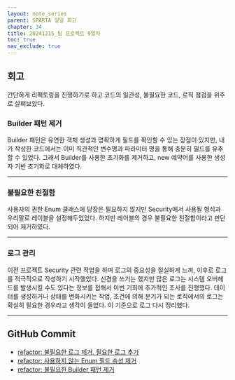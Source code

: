 ```yaml
---
layout: note_series
parent: SPARTA 일일 회고
chapter: 34
title: 20241215_팀 프로젝트 9일차
toc: true
nav_exclude: true
---
```


## 회고
간단하게 리팩토링을 진행하기로 하고 코드의 일관성, 불필요한 코드, 로직 점검을 위주로 살펴보았다.

### Builder 패턴 제거
Builder 패턴은 유연한 객체 생성과 명확하게 필드를 확인할 수 있는 장점이 있지만,
내가 작성한 코드에서는 이미 직관적인 변수명과 파라미터 명을 통해 충분히 필드를 유추할 수 있었다.
그래서 Builder를 사용한 초기화를 제거하고, new 예약어를 사용한 생성자 기반 초기화로 대체하였다.

---

### 불필요한 친절함
사용자의 권한 Enum 클래스에 당장은 필요하지 않지만 Security에서 사용될 형식과 우리말로 레이블을 설정해두었었다.
하지만 레이블의 경우 불필요한 친절함이라고 판단되어 제거하였다.

---

### 로그 관리
이전 프로젝트 Security 관련 작업을 하며 로그의 중요성을 절실하게 느껴,
이후로 로그를 적극적으로 작성하기 시작했었다.
신경을 쓰기는 했지만 많은 로그는 시스템 오버헤드를 발생시킬 수도 있다는 정보를 접해서 이번 기회에 추가적인 조사를 진행했다.
데이터를 생성하거나 상태를 변화시키는 작업, 조건에 의해 분기가 되는 로직에서의 로그는 확실히 필요한 경우라고 생각이 들었다.
이 기준으로 로그 다시 정리했다.

---

## GitHub Commit
- [refactor: 불필요한 로그 제거, 필요한 로그 추가](https://github.com/jv-cc/FlowMesh/commit/1d6f9adf22168c11b100494326a652f5e676fd48)
- [refactor: 사용하지 않는 Enum 필드 속성 제거](https://github.com/jv-cc/FlowMesh/commit/cddd51d7eb0bf9b3e2670421596709e3bfa2f27f)
- [refactor: 불필요한 Builder 패턴 제거](https://github.com/jv-cc/FlowMesh/commit/4833f7cc8078a9bdf3dc26420f5cbd72327aad1c)